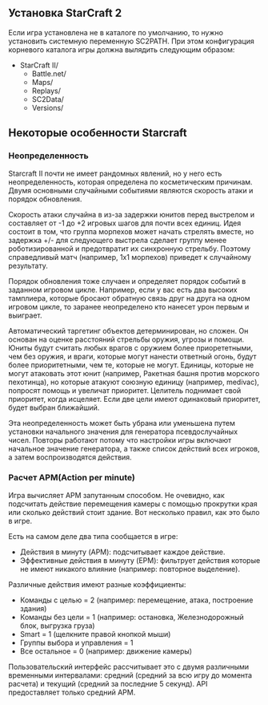 ## Установка StarCraft 2

Если игра установлена не в каталоге по умолчанию, то нужно установить системную переменную SC2PATH. При этом конфигурация корневого каталога игры должна вылядить следующим образом:

- StarCraft II/
    - Battle.net/
    - Maps/
    - Replays/
    - SC2Data/
    - Versions/

## Некоторые особенности Starcraft

### Неопределенность

Starcraft II  почти не имеет рандомных явлений, но у него есть неопределенность, которая определена по косметическим причинам. Двумя основными случайными событиями являются скорость атаки и порядок обновления.

Скорость атаки случайна в из-за задержки юнитов перед выстрелом и составляет от -1 до +2 игровых шагов для почти всех единиц. Идея состоит в том, что группа морпехов может начать стрелять вместе, но задержка +/- для следующего выстрела сделает группу менее роботизированной и предотвратит их синхронную стрельбу. Поэтому справедливый матч (например, 1х1 морпехов) приведет к случайному результату.

Порядок обновления тоже случаен и определяет порядок событий в заданном игровом цикле. Например, если у вас есть два высоких тамплиера, которые бросают обратную связь друг на друга на одном игровом цикле, то заранее неопределено кто нанесет урон первым и выиграет.

Автоматический таргетинг объектов детерминирован, но сложен. Он основан на оценке расстояний стрельбы оружия, угрозы и помощи. Юниты будут считать любых врагов с оружием более приорететными, чем без оружия, и враги, которые могут нанести ответный огонь, будут более приоритетными, чем те, которые не могут. Единицы, которые не могут атаковать этот юнит (например, Ракетная башня против морского пехотинца), но которые атакуют союзную единицу (например, medivac), попросят помощь и увеличат приоритет. Целитель поднимает свой приоритет, когда исцеляет. Если две цели имеют одинаковый приоритет, будет выбран ближайший.

Эта неопределенность может быть убрана или уменьшена путем установки начального значения для генератора псевдослучайных чисел. Повторы работают потому что настройки игры включают начальное значение генератора, а также список действий всех игроков, а затем воспроизводятся действия.


### Расчет APM(Action per minute)

Игра вычисляет APM запутанным способом. Не очевидно, как подсчитать действие перемещения камеры с помощью прокрутки края или сколько действий стоит здание. Вот несколько правил, как это было в игре.

Есть на самом деле два типа сообщается в игре:

 - Действия в минуту (APM): подсчитывает каждое действие.
 - Эффективные действия в минуту (EPM): фильтрует действия которые не имеют никакого влияние (например: повторное выделение).

Различные действия имеют разные коэффициенты:

 - Команды с целью = 2 (например: перемещение, атака, построение здания)
 - Команды без цели = 1 (например: остановка, Железнодорожный блок, выгрузка груза)
 - Smart = 1 (щелкните правой кнопкой мыши)
 - Группы выбора и управления = 1
 - Все остальное = 0 (например: движение камеры)

Пользовательский интерфейс рассчитывает это с двумя различными временными интервалами: средний (средний за всю игру до момента расчета) и текущий (средний за последние 5 секунд). API предоставляет только средний APM.
